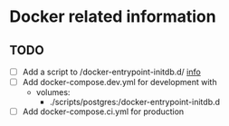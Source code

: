 # Docker related  information

## TODO

- [ ] Add a script to /docker-entrypoint-initdb.d/ [info](https://stackoverflow.com/questions/26598738/how-to-create-user-database-in-script-for-docker-postgres)
- [ ] Add docker-compose.dev.yml for development with
  - volumes:
    - ./scripts/postgres:/docker-entrypoint-initdb.d
- [ ] Add docker-compose.ci.yml for production
